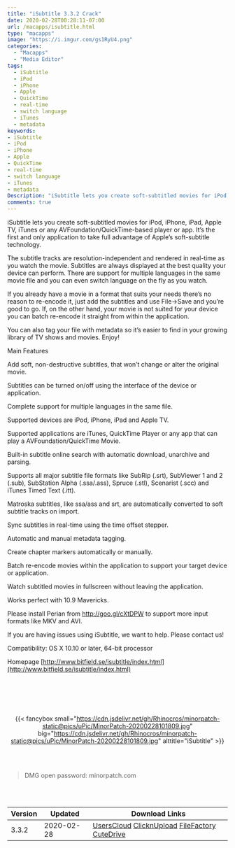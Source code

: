 ```yaml
---
title: "iSubtitle 3.3.2 Crack"
date: 2020-02-28T00:28:11-07:00
url: /macapps/isubtitle.html
type: "macapps"
image: "https://i.imgur.com/gs1RyU4.png"
categories:
  - "Macapps"
  - "Media Editor"
tags:
  - iSubtitle
  - iPod
  - iPhone
  - Apple
  - QuickTime
  - real-time
  - switch language
  - iTunes
  - metadata
keywords:
- iSubtitle
- iPod
- iPhone
- Apple
- QuickTime
- real-time
- switch language
- iTunes
- metadata
Description: "iSubtitle lets you create soft-subtitled movies for iPod, iPhone, iPad, Apple TV, iTunes or any AVFoundation/QuickTime-based player or app. It’s the first and only application to take full advantage of Apple’s soft-subtitle technology."
comments: true
---
```


iSubtitle lets you create soft-subtitled movies for iPod, iPhone, iPad, Apple TV, iTunes or any AVFoundation/QuickTime-based player or app. It’s the first and only application to take full advantage of Apple’s soft-subtitle technology.

The subtitle tracks are resolution-independent and rendered in real-time as you watch the movie. Subtitles are always displayed at the best quality your device can perform. There are support for multiple languages in the same movie file and you can even switch language on the fly as you watch.

If you already have a movie in a format that suits your needs there’s no reason to re-encode it, just add the subtitles and use File->Save and you’re good to go. If, on the other hand, your movie is not suited for your device you can batch re-encode it straight from within the application.

You can also tag your file with metadata so it’s easier to find in your growing library of TV shows and movies. Enjoy!

Main Features

Add soft, non-destructive subtitles, that won’t change or alter the original movie.

Subtitles can be turned on/off using the interface of the device or application.

Complete support for multiple languages in the same file.

Supported devices are iPod, iPhone, iPad and Apple TV.

Supported applications are iTunes, QuickTime Player or any app that can play a AVFoundation/QuickTime Movie.

Built-in subtitle online search with automatic download, unarchive and parsing.

Supports all major subtitle file formats like SubRip (.srt), SubViewer 1 and 2 (.sub), SubStation Alpha (.ssa/.ass), Spruce (.stl), Scenarist (.scc) and iTunes Timed Text (.itt).

Matroska subtitles, like ssa/ass and srt, are automatically converted to soft subtitle tracks on import.

Sync subtitles in real-time using the time offset stepper.

Automatic and manual metadata tagging.

Create chapter markers automatically or manually.

Batch re-encode movies within the application to support your target device or application.

Watch subtitled movies in fullscreen without leaving the application.

Works perfect with 10.9 Mavericks.

Please install Perian from http://goo.gl/cXtDPW to support more input formats like MKV and AVI.

If you are having issues using iSubtitle, we want to help. Please contact us!

Compatibility: OS X 10.10 or later, 64-bit processor

Homepage [http://www.bitfield.se/isubtitle/index.html](http://www.bitfield.se/isubtitle/index.html)

<br/>
<br/>
<script async src="https://pagead2.googlesyndication.com/pagead/js/adsbygoogle.js"></script>
<ins class="adsbygoogle"
     style="display:block; text-align:center;"
     data-ad-layout="in-article"
     data-ad-format="fluid"
     data-ad-client="ca-pub-8746275014476192"
     data-ad-slot="5144997159"></ins>
<script>
     (adsbygoogle = window.adsbygoogle || []).push({});
</script>
<br/>
<br/>


<center>

{{< fancybox small="https://cdn.jsdelivr.net/gh/Rhinocros/minorpatch-static@pics/uPic/MinorPatch-20200228101809.jpg" big="https://cdn.jsdelivr.net/gh/Rhinocros/minorpatch-static@pics/uPic/MinorPatch-20200228101809.jpg" alttitle="iSubtitle" >}}

</center>

<br/>
<br/>


> DMG open password: minorpatch.com

<br/>

<br/>
<div id="history_version" class="history_version">

| Version | Updated | Download Links |
| ---- | ---- | ---- |
| 3.3.2 | 2020-02-28 | [UsersCloud](https://ouo.io/2Fti3X)   [ClicknUpload](https://ouo.io/WmnBuZ)   [FileFactory](https://ouo.io/S7l7A3)   [CuteDrive](https://ouo.io/3esEdl) |

</div>
